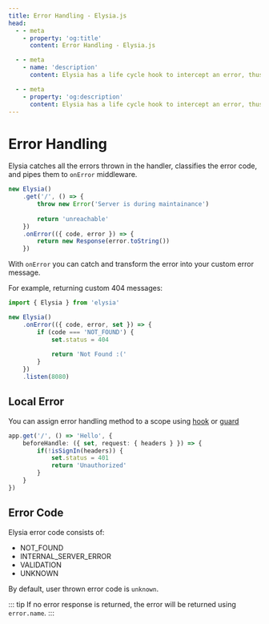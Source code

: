```yaml
---
title: Error Handling - Elysia.js
head:
  - - meta
    - property: 'og:title'
      content: Error Handling - Elysia.js

  - - meta
    - name: 'description'
      content: Elysia has a life cycle hook to intercept an error, thus separating the concern from the main handler function, you can use ".onError" to handle the error and classified errors with error code.

  - - meta
    - property: 'og:description'
      content: Elysia has a life cycle hook to intercept an error, thus separating the concern from the main handler function, you can use ".onError" to handle the error and classified errors with error code.
---
```


# Error Handling
Elysia catches all the errors thrown in the handler, classifies the error code, and pipes them to `onError` middleware.

```typescript
new Elysia()
    .get('/', () => {
        throw new Error('Server is during maintainance')
        
        return 'unreachable'
    })
    .onError(({ code, error }) => {
        return new Response(error.toString())
    })
```

With `onError` you can catch and transform the error into your custom error message.

For example, returning custom 404 messages:
```typescript
import { Elysia } from 'elysia'

new Elysia()
    .onError(({ code, error, set }) => {
        if (code === 'NOT_FOUND') {
            set.status = 404
        
            return 'Not Found :('
        }
    })
    .listen(8080)
```

## Local Error
You can assign error handling method to a scope using [hook](/concept/middleware.html#local-hook) or [guard](/concept/guard.html)
```typescript
app.get('/', () => 'Hello', {
    beforeHandle: ({ set, request: { headers } }) => {
        if(!isSignIn(headers)) {
            set.status = 401
            return 'Unauthorized'
        }
    }
})
```

## Error Code
Elysia error code consists of:
- NOT_FOUND
- INTERNAL_SERVER_ERROR
- VALIDATION
- UNKNOWN

By default, user thrown error code is `unknown`.

::: tip
If no error response is returned, the error will be returned using `error.name`.
:::
